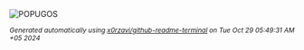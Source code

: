 <div align="justify">
<picture>
    <source media="(prefers-color-scheme: dark)" srcset="https://i.ibb.co/L6r2dsV/output-gif.gif">
    <source media="(prefers-color-scheme: light)" srcset="https://i.ibb.co/L6r2dsV/output-gif.gif">
    <img alt="POPUGOS" src="https://i.ibb.co/L6r2dsV/output-gif.gif">
</picture>

<sub><i>Generated automatically using [x0rzavi/github-readme-terminal](https://github.com/x0rzavi/github-readme-terminal) on Tue Oct 29 05:49:31 AM +05 2024</i></sub>
</div>